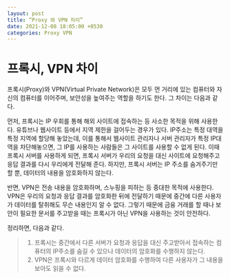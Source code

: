 ```yaml
---
layout: post
title: “Proxy 와 VPN 차이”
date: 2021-12-08 18:05:00 +0530
categories: Proxy VPN
---
```


# 프록시, VPN 차이

프록시(Proxy)와 VPN(Virtual Private Network)은 모두 먼 거리에 있는 컴퓨터와 자신의 컴퓨터를 이어주며, 보안성을 높여주는 역할을 하기도 한다. 그 차이는 다음과 같다.

먼저, 프록시는 IP 우회를 통해 해외 사이트에 접속하는 등 사소한 목적을 위해 사용한다. 유튜브나 웹사이트 등에서 지역 제한을 걸어두는 경우가 있다. IP주소는 특정 대역을 특정 지역에 할당해 놓았는데, 이를 통해서 웹사이트 관리자나 서버 관리자가 특정 IP대역을 차단해놓으면, 그 IP를 사용하는 사람들은 그 사이트를 사용할 수 없게 된다. 이때 프록시 서버를 사용하게 되면, 프록시 서버가 우리의 요청을 대신 사이트에 요청해주고 응답 결과를 다시 우리에게 전달해 준다. 하지만, 프록시 서버는 IP 주소를 숨겨주기만 할 뿐, 데이터의 내용을 암호화하지 않는다.

반면, VPN은 전송 내용을 암호화하며, 스누핑을 피하는 등 중대한 목적에 사용한다. VPN은 우리의 요청과 응답 결과를 암호화한 뒤에 전달하기 때문에 중간에 다른 사용자가 데이터를 탈취해도 무슨 내용인지 알 수 없다. 그렇기 때문에 금융 거래를 할 때나 보안이 필요한 문서를 주고받을 때는 프록시가 아닌 VPN을 사용하는 것이 안전하다.

정리하면, 다음과 같다.

> 1. 프록시는 중간에서 다른 서버가 요청과 응답을 대신 주고받아서 접속하는 컴퓨터의 IP주소를 숨길 수 있으나 데이터의 암호화를 수행하지 않는다.
> 2. VPN은 프록시와 다르게 데이터 암호화를 수행하여 다른 사용자가 그 내용을 보아도 읽을 수 없다.
